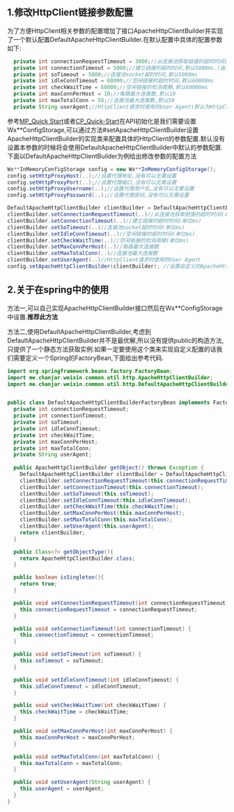 ## 1.修改HttpClient链接参数配置

为了方便HttpClient相关参数的配置增加了接口ApacheHttpClientBuilder并实现了一个默认配置DefaultApacheHttpClientBuilder.在默认配置中具体的配置参数如下:

```java
  private int connectionRequestTimeout = 3000;//从连接池获取链接的超时时间设置,默认3000ms
  private int connectionTimeout = 5000;//建立链接的超时时间,默认5000ms.(由于使用了连接池,这个参数没有实际意义)
  private int soTimeout = 5000;//连接池socket超时时间,默认5000ms
  private int idleConnTimeout = 60000;//空闲链接的超时时间,默认60000ms
  private int checkWaitTime = 60000;//空闲链接的检测周期,默认60000ms
  private int maxConnPerHost = 10;//每路最大连接数,默认10
  private int maxTotalConn = 50;//连接池最大连接数,默认50
  private String userAgent;//HttpClient请求时使用的User Agent(默认为HttpClient的默认值)
```

参考[MP_Quick Start](https://github.com/wechat-group/weixin-java-tools/wiki/MP_Quick-Start)或者[CP_Quick-Start](https://github.com/wechat-group/weixin-java-tools/wiki/CP_Quick-Start)在API初始化是我们需要设置Wx\*\*ConfigStorage,可以通过方法#setApacheHttpClientBuilder设置ApacheHttpClientBuilder的实现类来配置具体的HttpClient的参数配置.默认没有设置本参数的时候将会使用DefaultApacheHttpClientBuilder中默认的参数配置.下面以DefaultApacheHttpClientBuilder为例给出修改参数的配置方法



```java
Wx**InMemoryConfigStorage config = new Wx**InMemoryConfigStorage();
config.setHttpProxyHost(..);//设置代理地址,没有可以无需设置
config.setHttpProxyPort(..);//设置代理端口,没有可以无需设置
config.setHttpProxyUsername(..);//设置代理用户名,没有可以无需设置
config.setHttpProxyPassword(..);//设置代理密码,没有可以无需设置

DefaultApacheHttpClientBuilder clientBuilder = DefaultApacheHttpClientBuilder.get();
clientBuilder.setConnectionRequestTimeout(..)//从连接池获取链接的超时时间(单位ms)
clientBuilder.setConnectionTimeout(..)//建立链接的超时时间(单位ms)
clientBuilder.setSoTimeout(..)//连接池socket超时时间(单位ms)
clientBuilder.setIdleConnTimeout(..)//空闲链接的超时时间(单位ms)
clientBuilder.setCheckWaitTime(..)//空闲链接的检测周期(单位ms)
clientBuilder.setMaxConnPerHost(..)//每路最大连接数
clientBuilder.setMaxTotalConn(..)//连接池最大连接数
clientBuilder.setUserAgent(..)//HttpClient请求时使用的User Agent
config.setApacheHttpClientBuilder(clientBuilder); //设置自定义的ApacheHttpClientBuilder

```

## 2.关于在spring中的使用

方法一,可以自己实现ApacheHttpClientBuilder接口然后在Wx\*\*ConfigStorage中设置.**推荐此方法**

方法二,使用DefaultApacheHttpClientBuilder,考虑到DefaultApacheHttpClientBuilder并不是最优解,所以没有提供public的构造方法,只提供了一个静态方法获取实例.如果一定要使用这个类来实现自定义配置的话我们需要定义一个Spring的FactoryBean,下面给出参考代码.

```java
import org.springframework.beans.factory.FactoryBean;
import me.chanjar.weixin.common.util.http.ApacheHttpClientBuilder;
import me.chanjar.weixin.common.util.http.DefaultApacheHttpClientBuilder;


public class DefaultApacheHttpClientBuilderFactoryBean implements FactoryBean<ApacheHttpClientBuilder> {
  private int connectionRequestTimeout;
  private int connectionTimeout;
  private int soTimeout;
  private int idleConnTimeout;
  private int checkWaitTime;
  private int maxConnPerHost;
  private int maxTotalConn;
  private String userAgent;
  
  public ApacheHttpClientBuilder getObject() throws Exception {
    DefaultApacheHttpClientBuilder clientBuilder = DefaultApacheHttpClientBuilder.get();
    clientBuilder.setConnectionRequestTimeout(this.connectionRequestTimeout);
    clientBuilder.setConnectionTimeout(this.connectionTimeout);
    clientBuilder.setSoTimeout(this.soTimeout);
    clientBuilder.setIdleConnTimeout(this.idleConnTimeout);
    clientBuilder.setCheckWaitTime(this.checkWaitTime);
    clientBuilder.setMaxConnPerHost(this.maxConnPerHost);
    clientBuilder.setMaxTotalConn(this.maxTotalConn);
    clientBuilder.setUserAgent(this.userAgent);
    return clientBuilder;
  }

  public Class<?> getObjectType(){
    return ApacheHttpClientBuilder.class;
  }

  public boolean isSingleton(){
    return true;
  }

  public void setConnectionRequestTimeout(int connectionRequestTimeout) {
    this.connectionRequestTimeout = connectionRequestTimeout;
  }

  public void setConnectionTimeout(int connectionTimeout) {
    this.connectionTimeout = connectionTimeout;
  }

  public void setSoTimeout(int soTimeout) {
    this.soTimeout = soTimeout;
  }

  public void setIdleConnTimeout(int idleConnTimeout) {
    this.idleConnTimeout = idleConnTimeout;
  }

  public void setCheckWaitTime(int checkWaitTime) {
    this.checkWaitTime = checkWaitTime;
  }

  public void setMaxConnPerHost(int maxConnPerHost) {
    this.maxConnPerHost = maxConnPerHost;
  }

  public void setMaxTotalConn(int maxTotalConn) {
    this.maxTotalConn = maxTotalConn;
  }

  public void setUserAgent(String userAgent) {
    this.userAgent = userAgent;
  }
}

```

